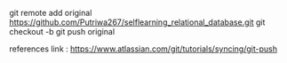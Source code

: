 git remote add original https://github.com/Putriwa267/selflearning_relational_database.git
git checkout -b <new branch>
git push original <branch name>

references link : https://www.atlassian.com/git/tutorials/syncing/git-push
